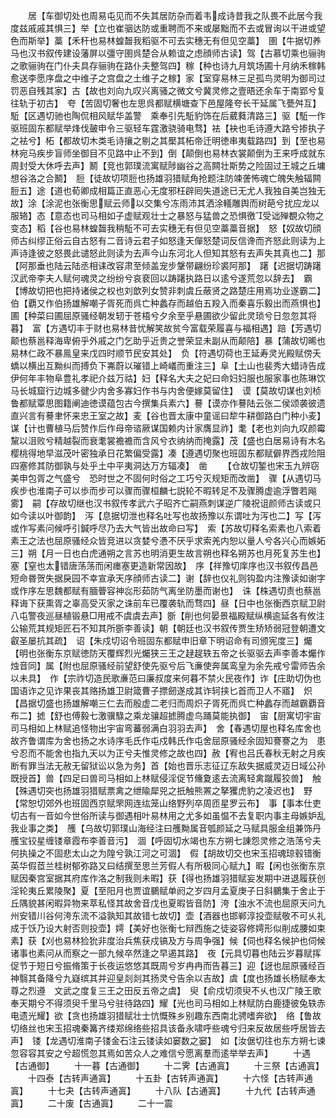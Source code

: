 <!-- { "loadSidebar": true } -->
　　居【车御切处也周易屯见而不失其居防杂而着韦成诗昔我之队畏不此居今我度兹戚戚其惧三】举【立也崔骃达防或重聘而不来或屡黜而不去或冒询以干进或望色而斯举】藁【禾秆也易林蝗齧我稻驱不可去实穗无有但见空藁】　圉【牛据切养马也汉书叙传建设藩屏以彊守圉呉楚合从赖谊之虑顔师古读】驾【古慕切乘也骊驹之歌骊驹在门仆夫具存骊驹在路仆夫整驾四】稼【种也诗九月筑场圃十月纳禾稼韩愈送李愿序盘之中维子之宫盘之土维子之稼】家【室穿易林三足孤鸟灵明为御司过罚恶自残其家】古【故也刘向九叹兴离骚之微文兮冀灵修之壹晤还余车于南郢兮复往轨于初古】　夸【苦固切奢也左思呉都赋横塘查下邑屋隆夸长干延属飞甍舛互】　駈【区遇切驰也陶侃相风赋华盖警　乘奉引先駈豹饰在后葳蕤清路三】驱【駈一作驱班固东都赋举烽伐皷申令三驱轻车霆激骁骑电骛】袪【袂也毛诗遵大路兮掺执子之袪兮】柘【都故切木类毛诗攘之剔之其檿其柘帝迁明徳串夷载路四】到【至也易林宛马疾步盲师坐御目不见路中止不到】倒【颠倒也易林衣裳颠倒为王来呼成就东周封受大休呼去声】鬭【竞也郭璞流寓赋陟幽谷之高闗壮斯势之险固过王城之丘墉想谷洛之合鬭】　脰【徒故切项脰也扬雄羽猎赋角抢题注防竦詟怖魂亡魄失触辐闗脰五】途【道也荀卿成相篇正直恶心无度邪枉辟囘失道途已无尤人我独自美岂独无故】涂【涂泥也张衡思赋云师以交集兮冻雨沛其洒涂轙雕舆而树葩兮扰应龙以服辂】态【意态也司马相如子虚赋观壮士之暴怒与猛兽之恐惧徼受诎殚覩众物之变态】稻【谷也易林蝗齧我稍駈不可去实穗无有但见空藁藁音据】　怒【奴故切顔师古纠缪正俗云自古怒有二音诗云君子如怒逢天僤怒楚词反信谗而齐怒此则读为上声诗逢彼之怒畏此谴怒此则读为去声今山东河北人但知其怒有去声失其真也二】那【阿那垂也陆云陆丞相诔改容肃至倾盖宠步鞶带翩纷珍裘阿那】　躇【迟据切踌躇汉武帝李夫人赋何魂灵之纷纷兮哀裵回以踌躇执路日以逺兮遂荒忽以辞去】　霸【博故切把也把持诸侯之权也刘歆列女赞非刺虞丘蔽贤之路楚庄用焉功业遂霸二】伯【覇又作伯扬雄解嘲子胥死而呉亡种蠡存而越伯五羖入而秦喜乐毅出而燕惧也】圃【种菜曰圃屈原骚经朝发轫于苍梧兮夕余至乎悬圃欲少留此灵琐兮日忽忽其将暮】　富【方遇切丰于财也易林昔忧解笑故贫今富载荣履喜与福相遇】踣【芳遇切颠也蔡邕释海卑俯乎外戚之门乞助乎近贵之誉荣显未副从而颠陪】暴【蒲故切晞也易林仁政不暴鳯皇来戊四时顺节民安其处】　负【符遇切荷也王延寿灵光殿赋傍夭蟜以横出互黝纠而搏负下岪蔚以璀错上崎嶬而重注三】阜【土山也裴秀大蜡诗告成伊何年丰物阜豊礼孝祀介兹万祜】妇【释名大夫之妃曰命妇妇服也服家事也陈琳饮马长城窟行边城多徤少内舍多寡妇作书与内舍便嫁莫留住】　谟【莫故切谋也刘桢鲁都赋覃思图籍阐迪徳谟蕴包古今撰集兵素六】謩【谟亦作謩陆云张二侯颂袭彼遗直兴言有謩聿怀来忠王室之故】麦【谷也晋太康中童谣曰犂牛耕御路白门种小麦】谋【计也曹植马后赞作后作母帝谘厥谋国赖内计家膺显祚】耄【老也刘向九叹颜霉黧以沮败兮精越裂而衰耄裳襜襜而含风兮衣纳纳而掩露】茂【盛也白居易诗有木名樱桃得地早滋茂叶密独承日花繁偏受露】凑【遵遇切聚也班固东都赋僻界西戎险阻四塞修其防御孰与处乎土中平夷洞达万方辐凑】　凿
　　【仓故切錾也宋玉九辨窃美申包胥之气盛兮　恐时世之不固何时俗之工巧兮灭规矩而改凿】　骤【从遇切马疾步也淮南子可以歩而步可以骤而骤桓麟七説轮不暇转足不及骤腾虚逾浮瞥若飚雾】　嗣【存故切继也汉书叙传孝武六子昭齐亡嗣燕刺谋逆广陵祝诅颜师古读或只如今读以叶御韵】　泻【息据切泄也释名吐写也故扬豫以东谓吐为泻也二】写【泻或作写素问候呼引鍼呼尽乃去大气皆出故命曰写】　索【苏故切释名索素也八索着素王之法也屈原骚经众皆竞进以贪婪兮慿不厌乎求索羌内恕以量人兮各兴心而嫉妬三】朔【月一日也白虎通朔之言苏也明消更生故言朔也释名朔苏也月死复苏生也】塞【窒也太错唐荡荡而闲瘗塞更造新常因故】　序【祥豫切庠序也汉书叙传昌邑短命昬贺失据戾园不幸宣承天序顔师古读二】谢【辞也仪礼则钩盈内注豫读如谢字或作序左思魏都赋有腼瞢容神惢形茹防气离坐防墨而谢也】　诛【株遇切责也蔡邕释诲下获熏胥之辜高受灭家之诛前车已覆袭轨而骛四】昼【日中也张衡西京赋卫尉八屯警夜巡昼植锻悬□用戒不虞虞去声】斵【削也何晏景福殿赋纵横逾延各有攸注公输荒其规矩匠石不知其所斵李善读】朝【朝廷也汉书叙传贾生矫矫弱冠登朝遭文叡圣屡抗其疏】　诏【朱戍切诏令班固东都赋申旧章下明诏命有司颁宪度三】爥【明也张衡东京赋徳防天覆辉烈光爥狭三王之趢趗轶五帝之长驱驱去声李善本爥作烛音同】属【附也屈原骚经前望舒使先驱兮后飞亷使奔属鸾皇为余先戒兮雷师告余以未具】　作【宗祚切造民歌亷范曰廉叔度来何暮不禁火民夜作】诈【庄助切伪也国语诈之见诈果丧其赂扬雄卫尉箴曹子摽劒遂成其诈轲挟匕首而卫人不寤】　炽【昌据切盛也扬雄解嘲三仁去而殷虚二老归而周炽子胥死而呉亡种蠡存而越霸覇音布二】摅【舒也傅毅七激骥騄之乘龙骧超摅腾虚鸟踊莫能执御】　宙【厨寓切宇宙司马相如上林赋追怪物出宇宙弯蕃弱满白羽羽去声】　舍【春遇切屋也释名库舍也故齐鲁谓库为舍也扬之水诗序毛氏作屯戍韩氏作屯舍屈原骚经余固知謇謇之为　患兮忍而不能舍也指九天以为正兮夫惟灵修之故也四】赦【宥也吕氏春秋无射之月疾断有罪当法无赦无留狱讼以急为务】首【始也晋乐志征辽东敌失据威灵迈日域公孙既授首】兽【四足曰兽司马相如上林赋侵淫促节儵夐逺去流离轻禽蹴履狡兽】　触【殊遇切突也扬雄羽猎赋票禽之绁隃犀兕之扺触熊罴之拏玃虎豹之凌迟也】　野【常恕切郊外也班固西京赋罘网连纮笼山络野列卒周匝星罗云布】　事【事本仕吏切古有一音如今世俗所读与御遇相叶易林用之尤多如虽愠不去复职内事主母嫉妒乱我业事之类】　雘【乌故切郭璞山海经注曰雘黝属音瓠颜延之马赋具服金组兼饰丹雘宝铰星缠镂章霞布李善音污】　涸【呼固切水竭也东方朔七諌怨灵修之浩荡兮夫何执操之不固悲太山之为隍兮孰江河之可涸】　假【胡故切交也宋玉招魂琼毂错衡英华假茝兰桂树郁弥路又曰结撰至思兰芳假人有所极同心赋九】暇【闲也张衡东京赋因秦宫室据其府库作洛之制我则未暇】获【得也扬雄羽猎赋妄发期中进退履获创淫轮夷丘累陵聚】夏【至阳月也贾谊鵩赋单阏之岁四月孟夏庚子日斜鵩集于舍止于丘隅貌甚闲暇异物来萃私怪其故舍音戊也夏暇皆音防】洿【浊水不流也屈原天问九州安错川谷何洿东流不溢孰知其故错七故切】壶【酒器也邯郸淳投壶赋敬不可乆礼成于饫乃设大射否则投壶】嫮【美好也张衡七辩西施之徒姿容修嫮形似削成腰如束素】获【刈也易林猃狁非度治兵焦获戍镐及方与周争强】候【伺也释名候护也伺候诸事也素问从而察之一部九候卒然逢之早遏其路】　夜【元具切暮也陆云岁暮赋挥促节于短日兮振脩策于长夜运悠悠其既周兮岁冉冉而告暮三】迎【迓也屈原骚经百神翳其备降兮九嶷缤其并迎皇剡剡其扬灵兮告余以吉故】虞【度也扬雄长杨赋奉太尊之烈遵　文武之度复三王之田反五帝之虞】　臾【俞戍切须臾不乆也汉广陵王歌奉天期兮不得须臾千里马兮驻待路四】耀【光也司马相如上林赋防白鹿捷彼兔轶赤电遗光耀】欲【贪也扬雄羽猎赋壮士忼慨殊乡别趣东西南北骋嗜奔欲】　络【鲁故切络丝也宋玉招魂秦篝齐缕郑绵络些招具该备永啸呼些魂兮归来反故居些呼居皆去声】　镂【龙遇切淮南子镂金石注云镂读如窭数之窭】　如【汝倨切往也东方朔七谏忽容容其安之兮超慌忽其焉如苦众人之难信兮愿离羣而逺举举去声】
　　十遇【古通御】
　　十一暮【古通御】
　　十二霁【古通寘】
　　十三祭【古通寘】
　　十四泰【古转声通寘】
　　十五卦【古转声通寘】
　　十六怪【古转声通寘】
　　十七夬【古转声通寘】
　　十八队【古通寘】
　　十九代【古转声通寘】
　　二十废【古通寘】
　　二十一震

